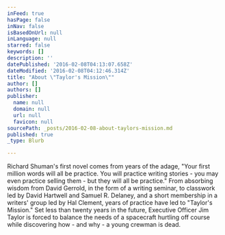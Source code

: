 ```yaml
---
inFeed: true
hasPage: false
inNav: false
isBasedOnUrl: null
inLanguage: null
starred: false
keywords: []
description: ''
datePublished: '2016-02-08T04:13:07.658Z'
dateModified: '2016-02-08T04:12:46.314Z'
title: "About \"Taylor's Mission\""
author: []
authors: []
publisher:
  name: null
  domain: null
  url: null
  favicon: null
sourcePath: _posts/2016-02-08-about-taylors-mission.md
published: true
_type: Blurb

---
```

Richard Shuman's first novel comes from years of the adage, "Your first million words will all be practice.  You will practice writing stories - you may even practice selling them - but they will all be practice."  From absorbing wisdom from David Gerrold, in the form of a writing seminar, to classwork led by David Hartwell and Samuel R. Delaney, and a short membership in a writers' group led by Hal Clement, years of practice have led to "Taylor's Mission."  Set less than twenty years in the future, Executive Officer Jim Taylor is forced to balance the needs of a spacecraft hurtling off course while discovering how - and why - a young crewman is dead.